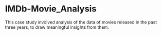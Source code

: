 # IMDb-Movie_Analysis
This case study involved analysis of the data of movies released in the past three years, to draw meaningful insights from them.
